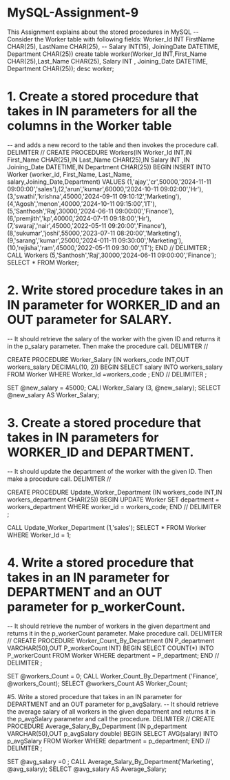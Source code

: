 # MySQL-Assignment-9
This  Assignment explains about the stored procedures in MySQL
-- Consider the Worker table with following fields: Worker_Id INT FirstName CHAR(25), LastName CHAR(25), 
-- Salary INT(15), JoiningDate DATETIME, Department CHAR(25)) 
create table worker(Worker_Id INT,First_Name CHAR(25),Last_Name CHAR(25), Salary INT , Joining_Date DATETIME, Department CHAR(25));
desc worker;
# 1. Create a stored procedure that takes in IN parameters for all the columns in the Worker table 
-- and adds a new record to the table and then invokes the procedure call. 
DELIMITER //
CREATE PROCEDURE Workers(IN Worker_Id INT,IN First_Name CHAR(25),IN Last_Name CHAR(25),IN Salary INT ,IN Joining_Date DATETIME,IN Department CHAR(25))
BEGIN
INSERT INTO Worker (worker_id, First_Name, Last_Name, salary,Joining_Date,Department)
VALUES (1,'ajay','cr',50000,'2024-11-11 09:00:00','sales'),(2,'arun','kumar',60000,'2024-10-11 09:02:00','Hr'),
(3,'swathi','krishna',45000,'2024-09-11 09:10:12','Marketing'),(4,'Agosh','menon',40000,'2024-10-11 09:15:00','IT'),
(5,'Santhosh','Raj',30000,'2024-06-11 09:00:00','Finance'),(6,'premjith','kp',40000,'2024-07-11 09:18:00','Hr'),
(7,'swaraj','nair',45000,'2022-05-11 09:20:00','Finance'),(8,'sukumar','joshi',55000,'2023-07-11 08:20:00','Marketing'),
(9,'sarang','kumar',25000,'2024-011-11 09:30:00','Marketing'),(10,'rejisha','ram',45000,'2022-05-11 09:30:00','IT');
END //
DELIMITER ;
CALL Workers (5,'Santhosh','Raj',30000,'2024-06-11 09:00:00','Finance');
SELECT * FROM Worker;

# 2. Write stored procedure takes in an IN parameter for WORKER_ID and an OUT parameter for SALARY.
-- It should retrieve the salary of the worker with the given ID and returns it in the p_salary parameter. Then make the procedure call. 
DELIMITER //

CREATE PROCEDURE Worker_Salary (IN workers_code INT,OUT workers_salary DECIMAL(10, 2))
BEGIN
SELECT salary INTO workers_salary FROM Worker WHERE Worker_Id =workers_code ;
END //
DELIMITER ;

SET @new_salary = 45000;
CALl Worker_Salary (3, @new_salary);
SELECT @new_salary AS Worker_Salary;

# 3. Create a stored procedure that takes in IN parameters for WORKER_ID and DEPARTMENT. 
-- It should update the department of the worker with the given ID. Then make a procedure call. 
DELIMITER //

CREATE PROCEDURE Update_Worker_Department (IN workers_code INT,IN workers_department CHAR(25))
BEGIN
UPDATE Worker SET department = workers_department  WHERE worker_id = workers_code;
END //
DELIMITER ;


CALL Update_Worker_Department (1,'sales');
SELECT * FROM Worker WHERE Worker_Id = 1;

# 4. Write a stored procedure that takes in an IN parameter for DEPARTMENT and an OUT parameter for p_workerCount. 
-- It should retrieve the number of workers in the given department and returns it in the p_workerCount parameter. Make procedure call. 
DELIMITER //
CREATE PROCEDURE Worker_Count_By_Department (IN P_department VARCHAR(50),OUT P_workerCount INT)
BEGIN
SELECT COUNT(*) INTO P_workerCount FROM Worker WHERE department = P_department;
END //
DELIMITER ;

SET @workers_Count = 0;
CALL Worker_Count_By_Department ('Finance', @workers_Count);
SELECT @workers_Count AS Worker_Count;

#5. Write a stored procedure that takes in an IN parameter for DEPARTMENT and an OUT parameter for p_avgSalary. 
-- It should retrieve the average salary of all workers in the given department and returns it in the p_avgSalary parameter and call the procedure.
DELIMITER //
CREATE PROCEDURE Average_Salary_By_Department (IN p_department VARCHAR(50),OUT p_avgSalary double)
BEGIN
SELECT AVG(salary) INTO p_avgSalary FROM Worker WHERE department = p_department;
END //
DELIMITER ;

SET @avg_salary =0 ;
CALL Average_Salary_By_Department('Marketing', @avg_salary);
SELECT @avg_salary AS Average_Salary;
